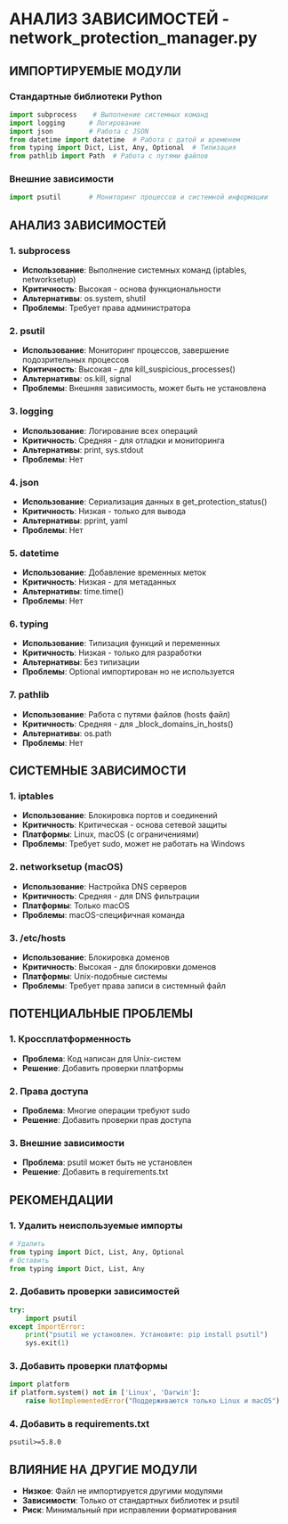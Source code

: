 # АНАЛИЗ ЗАВИСИМОСТЕЙ - network_protection_manager.py

## ИМПОРТИРУЕМЫЕ МОДУЛИ

### Стандартные библиотеки Python
```python
import subprocess    # Выполнение системных команд
import logging      # Логирование
import json         # Работа с JSON
from datetime import datetime  # Работа с датой и временем
from typing import Dict, List, Any, Optional  # Типизация
from pathlib import Path  # Работа с путями файлов
```

### Внешние зависимости
```python
import psutil       # Мониторинг процессов и системной информации
```

## АНАЛИЗ ЗАВИСИМОСТЕЙ

### 1. subprocess
- **Использование**: Выполнение системных команд (iptables, networksetup)
- **Критичность**: Высокая - основа функциональности
- **Альтернативы**: os.system, shutil
- **Проблемы**: Требует права администратора

### 2. psutil
- **Использование**: Мониторинг процессов, завершение подозрительных процессов
- **Критичность**: Высокая - для kill_suspicious_processes()
- **Альтернативы**: os.kill, signal
- **Проблемы**: Внешняя зависимость, может быть не установлена

### 3. logging
- **Использование**: Логирование всех операций
- **Критичность**: Средняя - для отладки и мониторинга
- **Альтернативы**: print, sys.stdout
- **Проблемы**: Нет

### 4. json
- **Использование**: Сериализация данных в get_protection_status()
- **Критичность**: Низкая - только для вывода
- **Альтернативы**: pprint, yaml
- **Проблемы**: Нет

### 5. datetime
- **Использование**: Добавление временных меток
- **Критичность**: Низкая - для метаданных
- **Альтернативы**: time.time()
- **Проблемы**: Нет

### 6. typing
- **Использование**: Типизация функций и переменных
- **Критичность**: Низкая - только для разработки
- **Альтернативы**: Без типизации
- **Проблемы**: Optional импортирован но не используется

### 7. pathlib
- **Использование**: Работа с путями файлов (hosts файл)
- **Критичность**: Средняя - для _block_domains_in_hosts()
- **Альтернативы**: os.path
- **Проблемы**: Нет

## СИСТЕМНЫЕ ЗАВИСИМОСТИ

### 1. iptables
- **Использование**: Блокировка портов и соединений
- **Критичность**: Критическая - основа сетевой защиты
- **Платформы**: Linux, macOS (с ограничениями)
- **Проблемы**: Требует sudo, может не работать на Windows

### 2. networksetup (macOS)
- **Использование**: Настройка DNS серверов
- **Критичность**: Средняя - для DNS фильтрации
- **Платформы**: Только macOS
- **Проблемы**: macOS-специфичная команда

### 3. /etc/hosts
- **Использование**: Блокировка доменов
- **Критичность**: Высокая - для блокировки доменов
- **Платформы**: Unix-подобные системы
- **Проблемы**: Требует права записи в системный файл

## ПОТЕНЦИАЛЬНЫЕ ПРОБЛЕМЫ

### 1. Кроссплатформенность
- **Проблема**: Код написан для Unix-систем
- **Решение**: Добавить проверки платформы

### 2. Права доступа
- **Проблема**: Многие операции требуют sudo
- **Решение**: Добавить проверки прав доступа

### 3. Внешние зависимости
- **Проблема**: psutil может быть не установлен
- **Решение**: Добавить в requirements.txt

## РЕКОМЕНДАЦИИ

### 1. Удалить неиспользуемые импорты
```python
# Удалить
from typing import Dict, List, Any, Optional
# Оставить
from typing import Dict, List, Any
```

### 2. Добавить проверки зависимостей
```python
try:
    import psutil
except ImportError:
    print("psutil не установлен. Установите: pip install psutil")
    sys.exit(1)
```

### 3. Добавить проверки платформы
```python
import platform
if platform.system() not in ['Linux', 'Darwin']:
    raise NotImplementedError("Поддерживаются только Linux и macOS")
```

### 4. Добавить в requirements.txt
```
psutil>=5.8.0
```

## ВЛИЯНИЕ НА ДРУГИЕ МОДУЛИ
- **Низкое**: Файл не импортируется другими модулями
- **Зависимости**: Только от стандартных библиотек и psutil
- **Риск**: Минимальный при исправлении форматирования